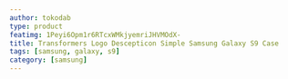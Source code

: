 ```yaml
---
author: tokodab
type: product
featimg: 1Peyi6Opm1r6RTcxWMkjyemriJHVMOdX-
title: Transformers Logo Descepticon Simple Samsung Galaxy S9 Case
tags: [samsung, galaxy, s9]
category: [samsung]
---
```


